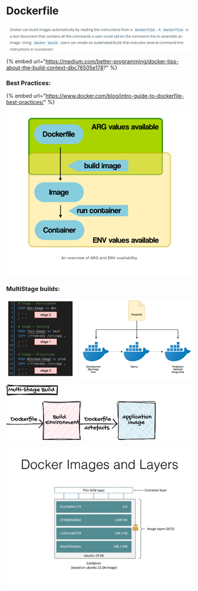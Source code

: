 # Dockerfile

![](<../../.gitbook/assets/image (148).png>)

{% embed url="https://medium.com/better-programming/docker-tips-about-the-build-context-dbc76505e178?" %}

### Best Practices:

{% embed url="https://www.docker.com/blog/intro-guide-to-dockerfile-best-practices/" %}



![](<../../.gitbook/assets/image (25).png>)

### MultiStage builds:

![](<../../.gitbook/assets/image (40).png>)

![](<../../.gitbook/assets/image (176).png>)

![](<../../.gitbook/assets/image (187).png>)
